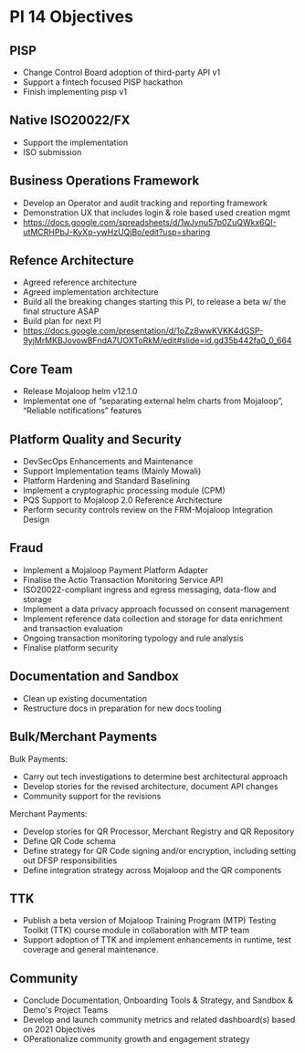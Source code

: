 # PI 14 Objectives

## PISP
- Change Control Board adoption of third-party API v1
- Support a fintech focused PISP hackathon
- Finish implementing pisp v1

## Native ISO20022/FX
- Support the implementation
- ISO submission 

## Business Operations Framework
- Develop an Operator and audit tracking and reporting framework
- Demonstration UX that includes login & role based used creation mgmt
- https://docs.google.com/spreadsheets/d/1wJynu57p0ZuQWkx6QI-utMCRHPbJ-KyXp-ywHzUQjBo/edit?usp=sharing

## Refence Architecture
- Agreed reference architecture
- Agreed implementation architecture
- Build all the breaking changes starting this PI, to release a beta w/ the final structure ASAP
- Build plan for next PI
- https://docs.google.com/presentation/d/1oZz8wwKVKK4dGSP-9yjMrMKBJovowBFndA7UOXToRkM/edit#slide=id.gd35b442fa0_0_664

## Core Team
- Release Mojaloop helm v12.1.0
- Implementat one of “separating external helm charts from Mojaloop”, “Reliable notifications” features

## Platform Quality and Security
- DevSecOps Enhancements and Maintenance
- Support Implementation teams (Mainly Mowali)
- Platform Hardening and Standard Baselining
- Implement a cryptographic processing module (CPM)
- PQS Support to Mojaloop 2.0 Reference Architecture 
- Perform security controls review on the FRM-Mojaloop Integration Design

## Fraud
- Implement a Mojaloop Payment Platform Adapter
- Finalise the Actio Transaction Monitoring Service API
- ISO20022-compliant ingress and egress messaging, data-flow and storage
- Implement a data privacy approach focussed on consent management
- Implement reference data collection and storage for data enrichment and transaction evaluation
- Ongoing transaction monitoring typology and rule analysis
- Finalise platform security

## Documentation and Sandbox
- Clean up existing documentation
- Restructure docs in preparation for new docs tooling

## Bulk/Merchant Payments
Bulk Payments:
- Carry out tech investigations to determine best architectural approach 
- Develop stories for the revised architecture, document API changes
- Community support for the revisions

Merchant Payments:
- Develop stories for QR Processor, Merchant Registry and QR Repository
- Define QR Code schema
- Define strategy for QR Code signing and/or encryption, including setting out DFSP responsibilities
- Define integration strategy across Mojaloop and the QR components

## TTK
- Publish a beta version of Mojaloop Training Program (MTP) Testing Toolkit (TTK) course module in collaboration with MTP team
- Support adoption of TTK and implement enhancements in runtime, test coverage and general maintenance.

## Community
- Conclude Documentation, Onboarding Tools & Strategy, and Sandbox & Demo's Project Teams
- Develop and launch community metrics and related dashboard(s) based on 2021 Objectives
- OPerationalize community growth and engagement strategy 
